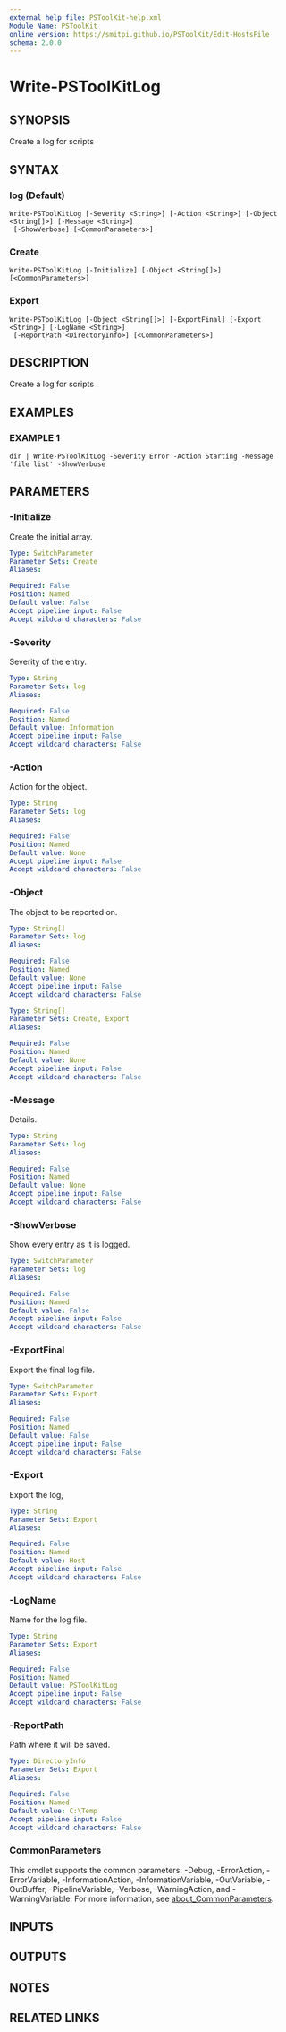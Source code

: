 ```yaml
---
external help file: PSToolKit-help.xml
Module Name: PSToolKit
online version: https://smitpi.github.io/PSToolKit/Edit-HostsFile
schema: 2.0.0
---
```


# Write-PSToolKitLog

## SYNOPSIS
Create a log for scripts

## SYNTAX

### log (Default)
```
Write-PSToolKitLog [-Severity <String>] [-Action <String>] [-Object <String[]>] [-Message <String>]
 [-ShowVerbose] [<CommonParameters>]
```

### Create
```
Write-PSToolKitLog [-Initialize] [-Object <String[]>] [<CommonParameters>]
```

### Export
```
Write-PSToolKitLog [-Object <String[]>] [-ExportFinal] [-Export <String>] [-LogName <String>]
 [-ReportPath <DirectoryInfo>] [<CommonParameters>]
```

## DESCRIPTION
Create a log for scripts

## EXAMPLES

### EXAMPLE 1
```
dir | Write-PSToolKitLog -Severity Error -Action Starting -Message 'file list' -ShowVerbose
```

## PARAMETERS

### -Initialize
Create the initial array.

```yaml
Type: SwitchParameter
Parameter Sets: Create
Aliases:

Required: False
Position: Named
Default value: False
Accept pipeline input: False
Accept wildcard characters: False
```

### -Severity
Severity of the entry.

```yaml
Type: String
Parameter Sets: log
Aliases:

Required: False
Position: Named
Default value: Information
Accept pipeline input: False
Accept wildcard characters: False
```

### -Action
Action for the object.

```yaml
Type: String
Parameter Sets: log
Aliases:

Required: False
Position: Named
Default value: None
Accept pipeline input: False
Accept wildcard characters: False
```

### -Object
The object to be reported on.

```yaml
Type: String[]
Parameter Sets: log
Aliases:

Required: False
Position: Named
Default value: None
Accept pipeline input: False
Accept wildcard characters: False
```

```yaml
Type: String[]
Parameter Sets: Create, Export
Aliases:

Required: False
Position: Named
Default value: None
Accept pipeline input: False
Accept wildcard characters: False
```

### -Message
Details.

```yaml
Type: String
Parameter Sets: log
Aliases:

Required: False
Position: Named
Default value: None
Accept pipeline input: False
Accept wildcard characters: False
```

### -ShowVerbose
Show every entry as it is logged.

```yaml
Type: SwitchParameter
Parameter Sets: log
Aliases:

Required: False
Position: Named
Default value: False
Accept pipeline input: False
Accept wildcard characters: False
```

### -ExportFinal
Export the final log file.

```yaml
Type: SwitchParameter
Parameter Sets: Export
Aliases:

Required: False
Position: Named
Default value: False
Accept pipeline input: False
Accept wildcard characters: False
```

### -Export
Export the log,

```yaml
Type: String
Parameter Sets: Export
Aliases:

Required: False
Position: Named
Default value: Host
Accept pipeline input: False
Accept wildcard characters: False
```

### -LogName
Name for the log file.

```yaml
Type: String
Parameter Sets: Export
Aliases:

Required: False
Position: Named
Default value: PSToolKitLog
Accept pipeline input: False
Accept wildcard characters: False
```

### -ReportPath
Path where it will be saved.

```yaml
Type: DirectoryInfo
Parameter Sets: Export
Aliases:

Required: False
Position: Named
Default value: C:\Temp
Accept pipeline input: False
Accept wildcard characters: False
```

### CommonParameters
This cmdlet supports the common parameters: -Debug, -ErrorAction, -ErrorVariable, -InformationAction, -InformationVariable, -OutVariable, -OutBuffer, -PipelineVariable, -Verbose, -WarningAction, and -WarningVariable. For more information, see [about_CommonParameters](http://go.microsoft.com/fwlink/?LinkID=113216).

## INPUTS

## OUTPUTS

## NOTES

## RELATED LINKS
